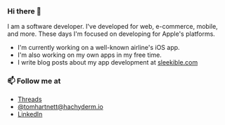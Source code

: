 ### Hi there 👋

I am a software developer. I've developed for web, e-commerce, mobile, and more. These days I'm focused on developing for Apple's platforms.

- I'm currently working on a well-known airline's iOS app.
- I'm also working on my own apps in my free time.
- I write blog posts about my app development at [sleekible.com](https://www.sleekible.com)

### 📫 Follow me at
- [Threads](https://www.threads.net/@thartnett)
- [@tomhartnett@hachyderm.io](https://hachyderm.io/@tomhartnett)
- [LinkedIn](https://www.linkedin.com/in/0tomhartnett/)
